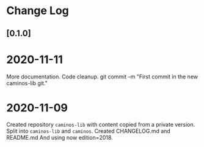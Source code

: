 # Change Log

## [0.1.0] 

# 2020-11-11

More documentation.
Code cleanup.
git commit -m "First commit in the new caminos-lib git."

# 2020-11-09

Created repository `caminos-lib` with content copied from a private version.
Split into `caminos-lib` and `caminos`.
Created CHANGELOG.md and README.md
And using now edition=2018.

